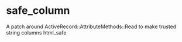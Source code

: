 # safe_column
A patch around ActiveRecord::AttributeMethods::Read to make trusted string columns html_safe 
